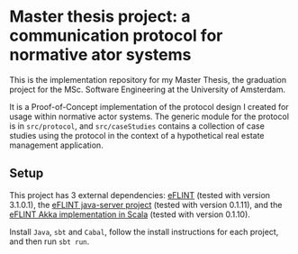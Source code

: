 # Master thesis project: a communication protocol for normative ator systems
This is the implementation repository for my Master Thesis, the graduation project for the MSc. Software Engineering at the University of Amsterdam.

It is a Proof-of-Concept implementation of the protocol design I created for usage within normative actor systems. The generic module for the protocol is in `src/protocol`, and `src/caseStudies` contains a collection of case studies using the protocol in the context of a hypothetical real estate management application.


## Setup
This project has 3 external dependencies: [eFLINT](https://gitlab.com/eflint/haskell-implementation) (tested with version 3.1.0.1), the [eFLINT java-server project](https://gitlab.com/eflint/eflint-actors/java-implementation) (tested with version 0.1.11), and the [eFLINT Akka implementation in Scala](https://gitlab.com/eflint/eflint-actors/scala-implementation) (tested with version 0.1.10).

Install `Java`, `sbt` and `Cabal`, follow the install instructions for each project, and then run `sbt run`.
